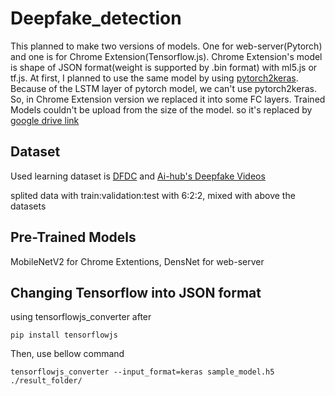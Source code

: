 # Deepfake_detection
This planned to make two versions of models. One for web-server(Pytorch) and one is for Chrome Extension(Tensorflow.js). Chrome Extension's model is shape of JSON format(weight is supported by .bin format) with ml5.js or tf.js.
At first, I planned to use the same model by using [pytorch2keras](https://github.com/gmalivenko/pytorch2keras). Because of the LSTM layer of pytorch model, we can't use pytorch2keras. So, in Chrome Extension version we replaced it into some FC layers.
Trained Models couldn't be upload from the size of the model. so it's replaced by [google drive link](https://drive.google.com/drive/folders/19FNcWPq-6iabzucsRDJPhkD1VJnD9A8S?usp=sharing)

## Dataset
Used learning dataset is [DFDC](https://ai.facebook.com/datasets/dfdc/) and [Ai-hub's Deepfake Videos](https://aihub.or.kr/aidata/8005)

splited data with train:validation:test with 6:2:2, mixed with above the datasets

## Pre-Trained Models
MobileNetV2 for Chrome Extentions, DensNet for web-server

## Changing Tensorflow into JSON format
using tensorflowjs_converter
after
```
pip install tensorflowjs
```
Then, use bellow command
```
tensorflowjs_converter --input_format=keras sample_model.h5 ./result_folder/
```
